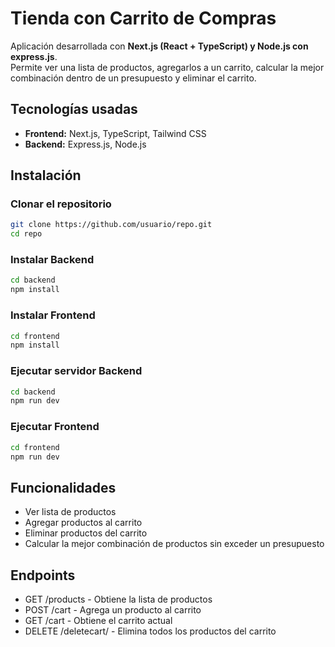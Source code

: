 # Tienda con Carrito de Compras

Aplicación desarrollada con **Next.js (React + TypeScript) y Node.js con express.js**.  
Permite ver una lista de productos, agregarlos a un carrito, calcular la mejor combinación dentro de un presupuesto y eliminar el carrito.

## Tecnologías usadas
- **Frontend:** Next.js, TypeScript, Tailwind CSS
- **Backend:** Express.js, Node.js

## Instalación

### Clonar el repositorio
```bash
git clone https://github.com/usuario/repo.git
cd repo
```

### Instalar Backend
```bash
cd backend
npm install
```

### Instalar Frontend
```bash
cd frontend
npm install
```

### Ejecutar servidor Backend
```bash
cd backend
npm run dev
```

### Ejecutar Frontend
```bash
cd frontend
npm run dev
```

## Funcionalidades
- Ver lista de productos
- Agregar productos al carrito
- Eliminar productos del carrito
- Calcular la mejor combinación de productos sin exceder un presupuesto

## Endpoints
- GET	/products - Obtiene la lista de productos
- POST	/cart -	Agrega un producto al carrito
- GET	/cart	- Obtiene el carrito actual
- DELETE	/deletecart/ -	Elimina todos los productos del carrito

